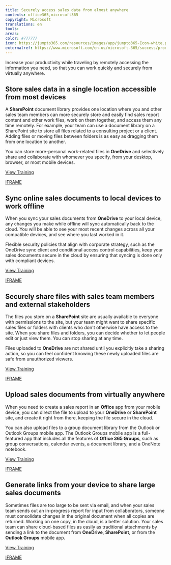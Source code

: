 ```yaml
---
title: Securely access sales data from almost anywhere
contexts: office365,microsoft365
copyright: Microsoft
translations: en
tools: 
areas: 
color: #777777
icon: https://jumpto365.com/resources/images/app/jumpto365-Icon-white.png
externalref: https://www.microsoft.com/en-us/microsoft-365/success/productivitylibrary/securely-access-sales-data-from-almost-anywhere
---
```

Increase your productivity while traveling by remotely accessing the information you need, so that you can work quickly and securely from virtually anywhere.


## Store sales data in a single location accessible from most devices

A **SharePoint** document library provides one location where you and other sales team members can more securely store and easily find sales report content and other work files, work on them together, and access them any time remotely. For example, your team can use a document library on a SharePoint site to store all files related to a consulting project or a client. Adding files or moving files between folders is as easy as dragging them from one location to another.

You can store more-personal work-related files in **OneDrive** and selectively share and collaborate with whomever you specify, from your desktop, browser, or most mobile devices.

[View Training](https://support.office.com/article/Create-a-document-library-in-SharePoint-306728FE-0325-4B28-B60D-F902E1D75939)

[IFRAME](https://www.microsoft.com/en-us/videoplayer/embed/RE1TEuq)

## Sync online sales documents to local devices to work offline

When you sync your sales documents from **OneDrive** to your local device, any changes you make while offline will sync automatically back to the cloud. You will be able to see your most recent changes across all your compatible devices, and see where you last worked in it.

Flexible security policies that align with corporate strategy, such as the OneDrive sync client and conditional access control capabilities, keep your sales documents secure in the cloud by ensuring that syncing is done only with compliant devices.

[View Training](https://support.office.com/article/Set-up-your-computer-to-sync-your-OneDrive-for-Business-files-in-Office-365-23e1f12b-d896-4cb1-a238-f91d19827a16)

[IFRAME](https://www.microsoft.com/en-us/videoplayer/embed/RE1UEYq)

## Securely share files with sales team members and external stakeholders

The files you store on a **SharePoint** site are usually available to everyone with permissions to the site, but your team might want to share specific sales files or folders with clients who don't otherwise have access to the site. When you share files and folders, you can decide whether to let people edit or just view them. You can stop sharing at any time.

Files uploaded to **OneDrive** are not shared until you explicitly take a sharing action, so you can feel confident knowing these newly uploaded files are safe from unauthorized viewers.

[View Training](https://support.office.com/article/Share-files-in-your-synced-OneDrive-for-Business-folder-or-other-synced-site-library-folders-88DBF831-0158-479E-9E40-4F3BCA81705C)

[IFRAME](https://www.microsoft.com/en-us/videoplayer/embed/RE1UzNt)

## Upload sales documents from virtually anywhere

When you need to create a sales report in an **Office** app from your mobile device, you can direct the file to upload to your **OneDrive** or **SharePoint** site, and create it right from there, keeping the file secure in the cloud.

You can also upload files to a group document library from the Outlook or Outlook Groups mobile app. The Outlook Groups mobile app is a full-featured app that includes all the features of **Office 365 Groups**, such as group conversations, calendar events, a document library, and a OneNote notebook.

[View Training](https://support.office.com/article/Outlook-Groups-mobile-app-f3b0f7cd-4aed-432d-a6a7-effcdf4a4386)

[IFRAME](https://www.microsoft.com/en-us/videoplayer/embed/RE1UMMS)

## Generate links from your device to share large sales documents

Sometimes files are too large to be sent via email, and when your sales team sends out an in-progress report for input from collaborators, someone must consolidate changes in the original document when all copies are returned. Working on one copy, in the cloud, is a better solution. Your sales team can share cloud-based files as easily as traditional attachments by sending a link to the document from **OneDrive**, **SharePoint**, or from the **Outlook Groups** mobile app.

[View Training](https://support.office.com/article/Send-large-files-with-Outlook-8c698842-b462-4a4c-8d53-5c5dd04f77ef)

[IFRAME](https://www.microsoft.com/en-us/videoplayer/embed/RE1UHCO)

